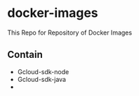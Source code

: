 # docker-images

This Repo for Repository of Docker Images

## Contain
* Gcloud-sdk-node
* Gcloud-sdk-java
* 
